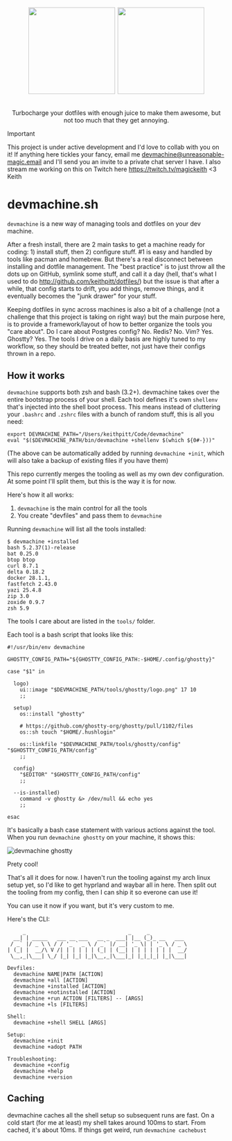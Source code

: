 
<h1>
  <p align="center">
  <img src="/docs/logo.png#gh-dark-mode-only" width="200" />
  <img src="/docs/logo_light.png#gh-light-mode-only" width="200" />
</p>
</h1>
  <p align="center">
    Turbocharge your dotfiles with enough juice to make them awesome, but not too much that they get annoying.
  </p>




> [!IMPORTANT]
> This project is under active development and I'd love to collab with you on it!
> If anything here tickles your fancy, email me devmachine@unreasonable-magic.email and I'll send you an invite to a private chat server I have.
> I also stream me working on this on Twitch here https://twitch.tv/magickeith
> <3 Keith


# devmachine.sh

`devmachine` is a new way of managing tools and dotfiles on your dev machine.

After a fresh install, there are 2 main tasks to get a machine ready for coding: 1) install stuff, then 2) configure stuff. #1 is easy and handled by tools like pacman and homebrew. But there's a real disconnect between installing and dotfile management. The "best practice" is to just throw all the dots up on GitHub, symlink some stuff, and call it a day (hell, that's what I used to do http://github.com/keithpitt/dotfiles/) but the issue is that after a while, that config starts to drift, you add things, remove things, and it eventually becomes the "junk drawer" for your stuff.

Keeping dotfiles in sync across machines is also a bit of a challenge (not a challenge that this project is taking on right way) but the main purpose here, is to provide a framework/layout of how to better organize the tools you "care about". Do I care about Postgres config? No. Redis? No. Vim? Yes. Ghostty? Yes. The tools I drive on a daily basis are highly tuned to my workflow, so they should be treated better, not just have their configs thrown in a repo.

## How it works

`devmachine` supports both zsh and bash (3.2+). devmachine takes over the entire bootstrap process of your shell. Each tool defines it's own `shellenv` that's injected into the shell boot process. This means instead of cluttering your `.bashrc` and `.zshrc` files with a bunch of random stuff, this is all you need:

```
export DEVMACHINE_PATH="/Users/keithpitt/Code/devmachine"
eval "$($DEVMACHINE_PATH/bin/devmachine +shellenv $(which ${0#-}))"
```

(The above can be automatically added by running `devmachine +init`, which will also take a backup of existing files if you have them)

This repo currently merges the tooling as well as my own dev configuration. At some point I'll split them, but this is the way it is for now.

Here's how it all works:

1) `devmachine` is the main control for all the tools
2) You create "devfiles" and pass them to `devmachine`

Running `devmachine` will list all the tools installed:

```
$ devmachine +installed
bash 5.2.37(1)-release
bat 0.25.0
btop btop
curl 8.7.1
delta 0.18.2
docker 28.1.1,
fastfetch 2.43.0
yazi 25.4.8
zip 3.0
zoxide 0.9.7
zsh 5.9
```

The tools I care about are listed in the `tools/` folder.

Each tool is a bash script that looks like this:

```
#!/usr/bin/env devmachine

GHOSTTY_CONFIG_PATH="${GHOSTTY_CONFIG_PATH:-$HOME/.config/ghostty}"

case "$1" in

  logo)
    ui::image "$DEVMACHINE_PATH/tools/ghostty/logo.png" 17 10
    ;;

  setup)
    os::install "ghostty"

    # https://github.com/ghostty-org/ghostty/pull/1102/files
    os::sh touch "$HOME/.hushlogin"

    os::linkfile "$DEVMACHINE_PATH/tools/ghostty/config" "$GHOSTTY_CONFIG_PATH/config"
    ;;

  config)
    "$EDITOR" "$GHOSTTY_CONFIG_PATH/config"
    ;;

  --is-installed)
    command -v ghostty &> /dev/null && echo yes
    ;;

esac
```

It's basically a bash case statement with various actions against the tool. When you run `devmachine ghostty` on your machine, it shows this:

![devmachine ghostty](/docs/ghostty.png)

Prety cool!

That's all it does for now. I haven't run the tooling against my arch linux setup yet, so I'd like to get hyprland and waybar all in here. Then split out the tooling from my config, then I can ship it so everone can use it!

You can use it now if you want, but it's very custom to me.

Here's the CLI:

```
     _                                 _     _
  __| | _____   ___ __ ___   __ _  ___| |__ (_)_ __   ___
 / _` |/ _ \ \ / / '_ ` _ \ / _` |/ __| '_ \| | '_ \ / _ \
| (_| |  __/\ V /| | | | | | (_| | (__| | | | | | | |  __/
 \__,_|\___| \_/ |_| |_| |_|\__,_|\___|_| |_|_|_| |_|\___|

Devfiles:
  devmachine NAME|PATH [ACTION]
  devmachine +all [ACTION]
  devmachine +installed [ACTION]
  devmachine +notinstalled [ACTION]
  devmachine +run ACTION [FILTERS] -- [ARGS]
  devmachine +ls [FILTERS]

Shell:
  devmachine +shell SHELL [ARGS]

Setup:
  devmachine +init
  devmachine +adopt PATH

Troubleshooting:
  devmachine +config
  devmachine +help
  devmachine +version
```

## Caching

devmachine caches all the shell setup so subsequent runs are fast. On a cold start (for me at least) my shell takes around 100ms to start. From cached, it's about 10ms. If things get weird, run `devmachine cachebust`
